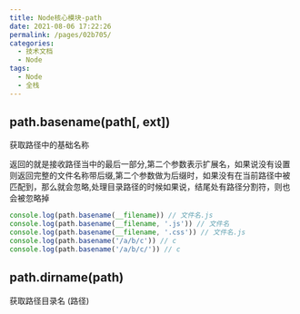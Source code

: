 ```yaml
---
title: Node核心模块-path
date: 2021-08-06 17:22:26
permalink: /pages/02b705/
categories:
  - 技术文档
  - Node
tags:
  - Node
  - 全栈
---
```


## path.basename(path[, ext])

获取路径中的基础名称 

返回的就是接收路径当中的最后一部分,第二个参数表示扩展名，如果说没有设置则返回完整的文件名称带后缀,第二个参数做为后缀时，如果没有在当前路径中被匹配到，那么就会忽略,处理目录路径的时候如果说，结尾处有路径分割符，则也会被忽略掉

```javascript
console.log(path.basename(__filename)) // 文件名.js
console.log(path.basename(__filename, '.js')) // 文件名
console.log(path.basename(__filename, '.css')) // 文件名.js
console.log(path.basename('/a/b/c')) // c
console.log(path.basename('/a/b/c/')) // c
```

## path.dirname(path)

获取路径目录名 (路径)